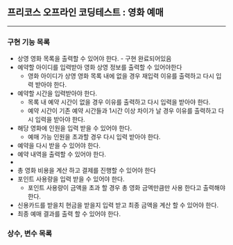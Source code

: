 ## 프리코스 오프라인 코딩테스트 : 영화 예매
---

### 구현 기능 목록
+ 상영 영화 목록을 출력할 수 있어야 한다. - 구현 완료되어있음
+ 예약할 아이디를 입력받아 영화 상영 정보를 출력할 수 있어야한다
  + 영화 아이디가 상영 영화 목록 내에 없을 경우 재입력 이유를 출력하고 다시 입력 받아야 한다.
+ 예약할 시간을 입력받아야 한다.
  + 목록 내 예약 시간이 없을 경우 이유를 출력하고 다시 입력을 받아야 한다.
  + 예약 시간이 기존 예약 시간들과 1시간 이상 차이가 날 경우 이유를 출력하고 다시 입력을 받아야 한다.
+ 해당 영화에 인원을 입력 받을 수 있어야 한다.
  + 예매 가능 인원을 초과할 경우 다시 입력 받아야 한다.
+ 예약을 다시 받을 수 있어야 한다.
+ 예약 내역을 출력할 수 있어야 한다.
+ 
+ 총 영화 비용을 계산 하고 결제를 진행할 수 있어야 한다
+ 포인트 사용량을 입력 받을 수 있어야 한다.
  + 포인트 사용량이 금액을 초과 할 경우 총 영화 금액만큼만 사용 한다고 출력해야 한다.
+ 신용카드를 받을치 현금을 받을지 입력 받고 최종 금액을 계산 할 수 있어야 한다.
+ 최종 예매 결과를 출력 할 수 있어야 한다.

### 상수, 변수  목록


